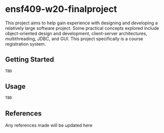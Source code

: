 # ensf409-w20-finalproject

This project aims to help gain experience with designing and developing a relatively large software project. Some practical concepts explored include object-oriented design and development, client-server architectures, multithreading, JDBC, and GUI. This project specifically is a course registration system. 

## Getting Started

```java
TBD
```
## Usage

```java
TBD
```

## References

Any references made will be updated here


